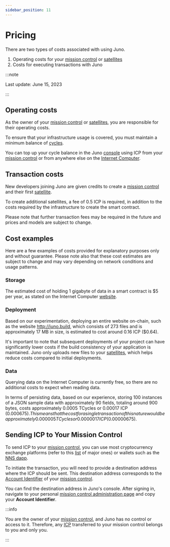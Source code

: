 ```yaml
---
sidebar_position: 11
---
```


# Pricing

There are two types of costs associated with using Juno.

1. Operating costs for your [mission control] or [satellites]
2. Costs for executing transactions with Juno

:::note

Last update: June 15, 2023

:::

## Operating costs

As the owner of your [mission control] or [satellites], you are responsible for their operating costs.

To ensure that your infrastructure usage is covered, you must maintain a minimum balance of [cycles](terminology.md#cycles).

You can top up your cycle balance in the Juno [console](https://console.build.com) using ICP from your [mission control] or from anywhere else on the [Internet Computer].

## Transaction costs

New developers joining Juno are given credits to create a [mission control] and their first [satellite].

To create additional satellites, a fee of 0.5 ICP is required, in addition to the costs required by the infrastructure to create the smart contract.

Please note that further transaction fees may be required in the future and prices and models are subject to change.

## Cost examples

Here are a few examples of costs provided for explanatory purposes only and without guarantee. Please note also that these cost estimates are subject to change and may vary depending on network conditions and usage patterns.

### Storage

The estimated cost of holding 1 gigabyte of data in a smart contract is $5 per year, as stated on the Internet Computer [website](https://internetcomputer.org/social-media-dapps/).

### Deployment

Based on our experimentation, deploying an entire website on-chain, such as the website http://juno.build, which consists of 273 files and is approximately 17 MB in size, is estimated to cost around 0.16 ICP ($0.64).

It's important to note that subsequent deployments of your project can have significantly lower costs if the build consistency of your application is maintained. Juno only uploads new files to your [satellites], which helps reduce costs compared to initial deployments.

### Data

Querying data on the Internet Computer is currently free, so there are no additional costs to expect when reading data.

In terms of persisting data, based on our experience, storing 100 instances of a JSON sample data with approximately 90 fields, totaling around 900 bytes, costs approximately 0.0005 TCycles or 0.00017 ICP ($0.000675). This means that the cost for a single transaction of this nature would be approximately 0.000005 TCycles or 0.0000017 ICP ($0.00000675).

## Sending ICP to Your Mission Control

To send ICP to your [mission control], you can use most cryptocurrency exchange platforms (refer to this [list](https://coinranking.com/fr/coin/aMNLwaUbY+internetcomputerdfinity-icp/exchanges) of major ones) or wallets such as the [NNS dapp](https://nns.internetcomputer.org/).

To initiate the transaction, you will need to provide a destination address where the ICP should be sent. This destination address corresponds to the [Account Identifier](./terminology.md#account-identifier) of your [mission control].

You can find the destination address in Juno's console. After signing in, navigate to your personal [mission control administration page](https://console.juno.build/mission-control/) and copy your **Account Identifier**.

:::info

You are the owner of your [mission control], and Juno has no control or access to it. Therefore, any [ICP](terminology.md#icp) transferred to your mission control belongs to you and only you.

:::

[mission control]: terminology.md#mission-control
[satellite]: terminology.md#satellite
[satellites]: terminology.md#satellite
[Internet Computer]: https://internetcomputer.org/

